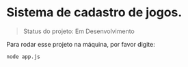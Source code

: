 # Sistema de cadastro de jogos.

>Status do projeto: Em Desenvolvimento

Para rodar esse projeto na máquina, por favor digite: 

```
node app.js
```
